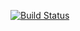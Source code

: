 [![Build Status](https://travis-ci.org/shantytown/shanty.svg?branch=master)](https://travis-ci.org/shantytown/shanty)
